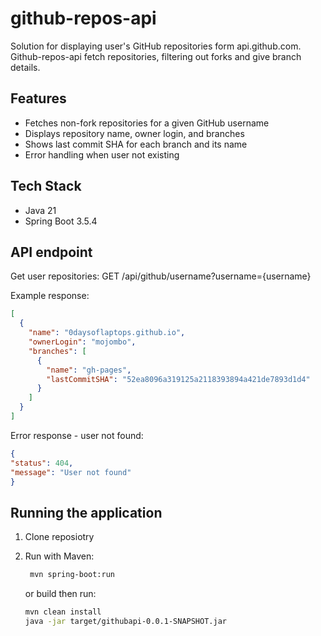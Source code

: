 # github-repos-api
Solution for displaying user's GitHub repositories form api.github.com. Github-repos-api fetch repositories, filtering out forks and give branch details.

## Features
- Fetches non-fork repositories for a given GitHub username
- Displays repository name, owner login, and branches
- Shows last commit SHA for each branch and its name
- Error handling when user not existing

## Tech Stack
- Java 21
- Spring Boot 3.5.4

## API endpoint
Get user repositories:
GET /api/github/username?username={username}

Example response:
```json
[
  {
    "name": "0daysoflaptops.github.io",
    "ownerLogin": "mojombo",
    "branches": [
      {
        "name": "gh-pages",
        "lastCommitSHA": "52ea8096a319125a2118393894a421de7893d1d4"
      }
    ]
  }
]
```

Error response - user not found:
```json
{
"status": 404,
"message": "User not found"
}
```

## Running the application
1. Clone reposiotry
2. Run with Maven:
   ```bash
    mvn spring-boot:run
   ```
   or build then run:

    ```bash
    mvn clean install
    java -jar target/githubapi-0.0.1-SNAPSHOT.jar
   ```
    
